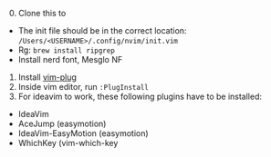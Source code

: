 0. Clone this to
- The init file should be in the correct location: `/Users/<USERNAME>/.config/nvim/init.vim`
- Rg: `brew install ripgrep`
- Install nerd font, Mesglo NF

1. Install [vim-plug](https://github.com/junegunn/vim-plug)
2. Inside vim editor, run `:PlugInstall`
3. For ideavim to work, these following plugins have to be installed:
- IdeaVim
- AceJump (easymotion)
- IdeaVim-EasyMotion (easymotion)
- WhichKey (vim-which-key
